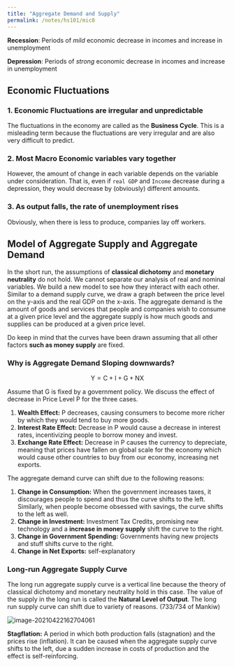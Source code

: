```yaml
---
title: "Aggregate Demand and Supply"
permalink: /notes/hs101/mic8
---
```


**Recession**: Periods of *mild* economic decrease in incomes and increase in unemployment

**Depression**: Periods of *strong* economic decrease in incomes and increase in unemployment 



## Economic Fluctuations

### 1. Economic Fluctuations are irregular and unpredictable

The fluctuations in the economy are called as the **Business Cycle**. This is a misleading term because the fluctuations are very irregular and are also very difficult to predict.

### 2. Most Macro Economic variables vary together

However, the amount of change in each variable depends on the variable under consideration. That is, even if `real GDP` and `Income` decrease during a depression, they would decrease by (obviously) different amounts.

### 3. As output falls, the rate of unemployment rises

Obviously, when there is less to produce, companies lay off workers.



## Model of Aggregate Supply and Aggregate Demand

In the short run, the assumptions of **classical dichotomy** and **monetary neutrality** do not hold. We cannot separate our analysis of real and nominal variables. We build a new model to see how they interact with each other. Similar to a demand supply curve, we draw a graph between the price level on the y-axis and the real GDP on the x-axis. The aggregate demand is the amount of goods and services that people and companies wish to consume at a given price level and the aggregate supply is how much goods and supplies can be produced at a given price level.

Do keep in mind that the curves have been drawn assuming that all other factors **such as money supply** are fixed.

### Why is Aggregate Demand Sloping downwards?

$$
\text{Y} = \text{C}+\text{I}+\text{G}+\text{NX}
$$

Assume that $\text{G}$ is fixed by a government policy. We discuss the effect of decrease in Price Level $\text{P}$ for the three cases.

1. **Wealth Effect:** $\text{P}$ decreases, causing consumers to become more richer by which they would tend to buy more goods.
2. **Interest Rate Effect:** Decrease in $\text{P}$ would cause a decrease in interest rates, incentivizing people to borrow money and invest.
3. **Exchange Rate Effect:** Decrease in $\text{P}$ causes the currency to depreciate, meaning that prices have fallen on global scale for the economy which would cause other countries to buy from our economy, increasing net exports.

The aggregate demand curve can shift due to the following reasons:

1. **Change in Consumption:** When the government increases taxes, it discourages people to spend and thus the curve shifts to the left. Similarly, when people become obsessed with savings, the curve shifts to the left as well.
2. **Change in Investment:** Investment Tax Credits, promising new technology and a **increase in money supply** shift the curve to the right.
3. **Change in Government Spending:** Governments having new projects and stuff shifts curve to the right.
4. **Change in Net Exports:** self-explanatory

### Long-run Aggregate Supply Curve

The long run aggregate supply curve is a vertical line because the theory of classical dichotomy and monetary neutrality hold in this case. The value of the supply in the long run is called the **Natural Level of Output**. The long run supply curve can shift due to variety of reasons. (733/734 of Mankiw)

![image-20210422162704061](C:\Users\akash\AppData\Roaming\Typora\typora-user-images\image-20210422162704061.png)

**Stagflation:** A period in which both production falls (stagnation) and the prices rise (inflation). It can be caused when the aggregate supply curve shifts to the left, due a sudden increase in costs of production and the effect is self-reinforcing. 